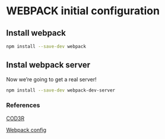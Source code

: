 # WEBPACK initial configuration


## Install webpack

```sh
npm install --save-dev webpack
```


## Instal webpack server

Now we’re going to get a real server!
```sh
npm install --save-dev webpack-dev-server
```


### References

[COD3R](www.cod3r.com.br)

[Webpack config](https://hackernoon.com/webpack-3-quickstarter-configure-webpack-from-scratch-30a6c394038a)
